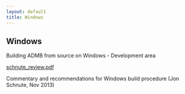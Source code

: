 ```yaml
---
layout: default
title: Windows
---
```


Windows
-------

Building ADMB from source on Windows - Development area

[schnute_review.pdf](schnute_review.pdf)

Commentary and recommendations for Windows build procedure (Jon Schnute, Nov 2013)

